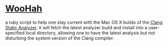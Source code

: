 [WooHah](http://github.com/jpld/WooHah/)
=============
a ruby script to help one stay current with the Mac OS X builds of the [Clang Static Analyzer](http://clang-analyzer.llvm.org/). it will fetch the latest analyzer build and install into a user-specified local directory, allowing one to have the latest analysis but not disturbing the system version of the Clang compiler.
